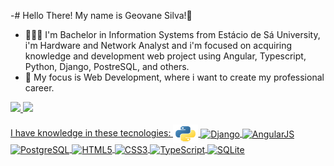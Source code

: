 -# Hello There! My name is Geovane Silva!👋

- 👨🏻‍🎓 I'm Bachelor in Information Systems from Estácio de Sá University, i'm Hardware and Network Analyst and i'm focused on acquiring knowledge and development web project using Angular, Typescript, Python, Django, PostreSQL, and others. 
- 🎯 My focus is Web Development, where i want to create my professional career.

 <div>
  <a href="https://github.com/geovanesilvahr">
  <img height="180em" src="https://github-readme-stats.vercel.app/api?username=geovanesilvahr&show_icons=true&theme=dark&include_all_commits=true&count_private=true"/>
  <img height="180em" src="https://github-readme-stats.vercel.app/api/top-langs/?username=geovanesilvahr&layout=compact&langs_count=7&theme=dark"/>
</div>
<div style="display: inline_block"><br>
  <!--<img align="center" alt="Rafa-HTML" height="30" width="40" src="https://raw.githubusercontent.com/devicons/devicon/master/icons/html5/html5-original.svg">
  <img align="center" alt="Rafa-CSS" height="30" width="40" src="https://raw.githubusercontent.com/devicons/devicon/master/icons/css3/css3-original.svg">
  -->
I have knowledge in these tecnologies:
  <img align="center" alt="Python" height="30" width="40" src="https://raw.githubusercontent.com/devicons/devicon/master/icons/python/python-original.svg"/>
  <img align="center" alt="Django" height="30" width="40" src="https://img.icons8.com/?size=100&id=qV-JzWYl9dzP&format=png&color=000000"/>
  <img align="center" alt="AngularJS" height="30" width="40" src="https://cdn.jsdelivr.net/gh/devicons/devicon/icons/angularjs/angularjs-original.svg" />
  <img align="center" alt="PostgreSQL" height="30" width="40" src="https://cdn.jsdelivr.net/gh/devicons/devicon/icons/postgresql/postgresql-original.svg" />
  <img align="center" alt="HTML5" height="30" width="40" src="https://cdn.jsdelivr.net/gh/devicons/devicon/icons/html5/html5-original.svg" />
  <img align="center" alt="CSS3" height="30" width="40" src="https://cdn.jsdelivr.net/gh/devicons/devicon/icons/css3/css3-original.svg" />
  <img align="center" alt="TypeScript" height="30" width="40" src="https://cdn.jsdelivr.net/gh/devicons/devicon/icons/typescript/typescript-original.svg" />
  <img align="center" alt="SQLite" height="30" width="40" src="https://cdn.jsdelivr.net/gh/devicons/devicon/icons/sqlite/sqlite-original-wordmark.svg" /> 
 
</div>
